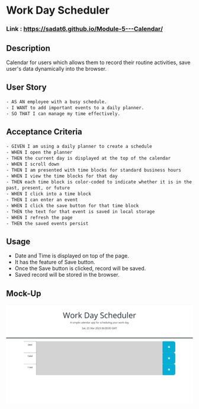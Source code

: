 # Work Day Scheduler

### Link : https://sadat6.github.io/Module-5---Calendar/

## Description
Calendar for users which allows them to record their routine activities, save user's data dynamically into the browser.

## User Story
```
- AS AN employee with a busy schedule.
- I WANT to add important events to a daily planner.
- SO THAT I can manage my time effectively.
```

## Acceptance Criteria
```
- GIVEN I am using a daily planner to create a schedule
- WHEN I open the planner
- THEN the current day is displayed at the top of the calendar
- WHEN I scroll down
- THEN I am presented with time blocks for standard business hours
- WHEN I view the time blocks for that day
- THEN each time block is color-coded to indicate whether it is in the past, present, or future
- WHEN I click into a time block
- THEN I can enter an event
- WHEN I click the save button for that time block
- THEN the text for that event is saved in local storage
- WHEN I refresh the page
- THEN the saved events persist
```

## Usage
- Date and Time is displayed on top of the page.
- It has the feature of Save button.
- Once the Save button is clicked, record will be saved.
- Saved record will be stored in the browser.

## Mock-Up
![Calendar](assets/Calendar.png)